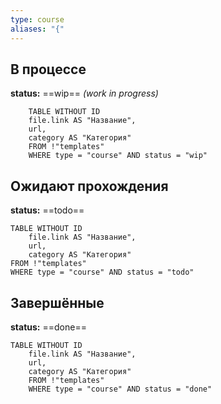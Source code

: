 ```yaml
---
type: course
aliases: "{"
---
```

## В процессе
**status:** ==wip== *(work in progress)*
```dataview
	TABLE WITHOUT ID
	file.link AS "Название",
	url,
	category AS "Категория"
	FROM !"templates"
	WHERE type = "course" AND status = "wip"
```
## Ожидают прохождения
**status:** ==todo==
```dataview
TABLE WITHOUT ID
	file.link AS "Название",
	url,
	category AS "Категория"
FROM !"templates"
WHERE type = "course" AND status = "todo"
```
## Завершённые
**status:** ==done==
```dataview
TABLE WITHOUT ID
	file.link AS "Название",
	url,
	category AS "Категория"
	FROM !"templates"
	WHERE type = "course" AND status = "done"
```